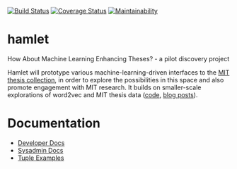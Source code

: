 [![Build Status](https://travis-ci.org/MITLibraries/hamlet.svg?branch=master)](https://travis-ci.org/MITLibraries/hamlet)
[![Coverage Status](https://coveralls.io/repos/github/MITLibraries/hamlet/badge.svg?branch=master)](https://coveralls.io/github/MITLibraries/hamlet?branch=master)
[![Maintainability](https://api.codeclimate.com/v1/badges/be689c30d378c2f2eaac/maintainability)](https://codeclimate.com/github/MITLibraries/hamlet/maintainability)

# hamlet
How About Machine Learning Enhancing Theses? - a pilot discovery project

Hamlet will prototype various machine-learning-driven interfaces to the [MIT thesis collection](https://dspace.mit.edu/handle/1721.1/7582), in order to explore the possibilities in this space and also promote engagement with MIT research. It builds on smaller-scale explorations of word2vec and MIT thesis data ([code](https://github.com/MITLibraries/mundaneum), [blog posts](https://mitlibraries.github.io/ml2s)).

# Documentation

- [Developer Docs](docs/developer.md)
- [Sysadmin Docs](docs/sysadmin.md)
- [Tuple Examples](docs/tuple_examples.md)
